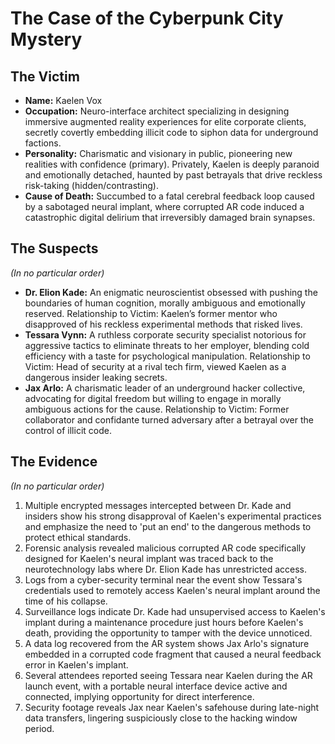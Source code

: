 # The Case of the Cyberpunk City Mystery

## The Victim
- **Name:** Kaelen Vox
- **Occupation:** Neuro-interface architect specializing in designing immersive augmented reality experiences for elite corporate clients, secretly covertly embedding illicit code to siphon data for underground factions.
- **Personality:** Charismatic and visionary in public, pioneering new realities with confidence (primary). Privately, Kaelen is deeply paranoid and emotionally detached, haunted by past betrayals that drive reckless risk-taking (hidden/contrasting).
- **Cause of Death:** Succumbed to a fatal cerebral feedback loop caused by a sabotaged neural implant, where corrupted AR code induced a catastrophic digital delirium that irreversibly damaged brain synapses.

## The Suspects
*(In no particular order)*
- **Dr. Elion Kade:** An enigmatic neuroscientist obsessed with pushing the boundaries of human cognition, morally ambiguous and emotionally reserved. Relationship to Victim: Kaelen’s former mentor who disapproved of his reckless experimental methods that risked lives.
- **Tessara Vynn:** A ruthless corporate security specialist notorious for aggressive tactics to eliminate threats to her employer, blending cold efficiency with a taste for psychological manipulation. Relationship to Victim: Head of security at a rival tech firm, viewed Kaelen as a dangerous insider leaking secrets.
- **Jax Arlo:** A charismatic leader of an underground hacker collective, advocating for digital freedom but willing to engage in morally ambiguous actions for the cause. Relationship to Victim: Former collaborator and confidante turned adversary after a betrayal over the control of illicit code.

## The Evidence
*(In no particular order)*
1. Multiple encrypted messages intercepted between Dr. Kade and insiders show his strong disapproval of Kaelen's experimental practices and emphasize the need to 'put an end' to the dangerous methods to protect ethical standards.
2. Forensic analysis revealed malicious corrupted AR code specifically designed for Kaelen's neural implant was traced back to the neurotechnology labs where Dr. Elion Kade has unrestricted access.
3. Logs from a cyber-security terminal near the event show Tessara's credentials used to remotely access Kaelen's neural implant around the time of his collapse.
4. Surveillance logs indicate Dr. Kade had unsupervised access to Kaelen's implant during a maintenance procedure just hours before Kaelen's death, providing the opportunity to tamper with the device unnoticed.
5. A data log recovered from the AR system shows Jax Arlo's signature embedded in a corrupted code fragment that caused a neural feedback error in Kaelen's implant.
6. Several attendees reported seeing Tessara near Kaelen during the AR launch event, with a portable neural interface device active and connected, implying opportunity for direct interference.
7. Security footage reveals Jax near Kaelen's safehouse during late-night data transfers, lingering suspiciously close to the hacking window period.